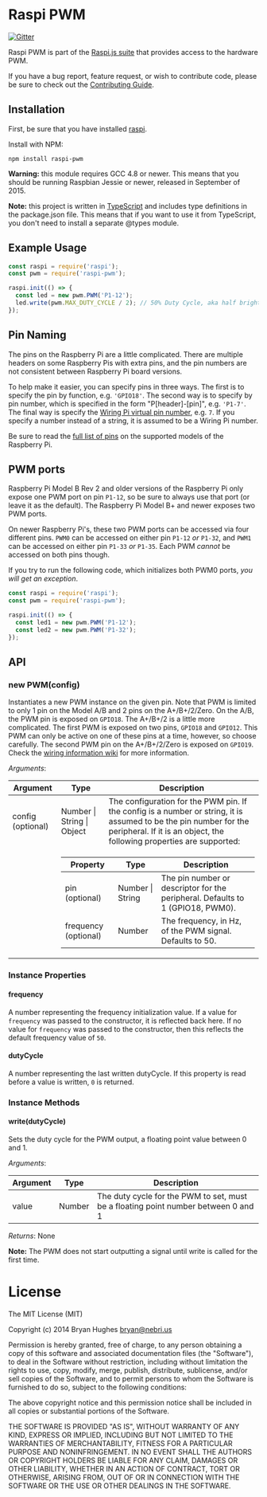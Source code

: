 Raspi PWM
==========

[![Gitter](https://badges.gitter.im/Join%20Chat.svg)](https://gitter.im/nebrius/raspi-io?utm_source=badge&utm_medium=badge&utm_campaign=pr-badge&utm_content=badge)

Raspi PWM is part of the [Raspi.js suite](https://github.com/nebrius/raspi) that provides access to the hardware PWM.

If you have a bug report, feature request, or wish to contribute code, please be sure to check out the [Contributing Guide](blob/master/CONTRIBUTING.md).

## Installation

First, be sure that you have installed [raspi](https://github.com/nebrius/raspi).

Install with NPM:

```Shell
npm install raspi-pwm
```

**Warning:** this module requires GCC 4.8 or newer. This means that you should be running Raspbian Jessie or newer, released in September of 2015.

**Note:** this project is written in [TypeScript](http://www.typescriptlang.org/) and includes type definitions in the package.json file. This means that if you want to use it from TypeScript, you don't need to install a separate @types module.

## Example Usage

```JavaScript
const raspi = require('raspi');
const pwm = require('raspi-pwm');

raspi.init(() => {
  const led = new pwm.PWM('P1-12');
  led.write(pwm.MAX_DUTY_CYCLE / 2); // 50% Duty Cycle, aka half brightness
});
```

## Pin Naming

The pins on the Raspberry Pi are a little complicated. There are multiple headers on some Raspberry Pis with extra pins, and the pin numbers are not consistent between Raspberry Pi board versions.

To help make it easier, you can specify pins in three ways. The first is to specify the pin by function, e.g. `'GPIO18'`. The second way is to specify by pin number, which is specified in the form "P[header]-[pin]", e.g. `'P1-7'`. The final way is specify the [Wiring Pi virtual pin number](http://wiringpi.com/pins/), e.g. `7`. If you specify a number instead of a string, it is assumed to be a Wiring Pi number.

Be sure to read the [full list of pins](https://github.com/nebrius/raspi-io/wiki/Pin-Information) on the supported models of the Raspberry Pi.

## PWM ports

Raspberry Pi Model B Rev 2 and older versions of the Raspberry Pi only expose one PWM port on pin `P1-12`, so be sure to always use that port (or leave it as the default). The Raspberry Pi Model B+ and newer exposes two PWM ports.

On newer Raspberry Pi's, these two PWM ports can be accessed via four different pins. `PWM0` can be accessed on either pin `P1-12` _or_ `P1-32`, and `PWM1` can be accessed on either pin `P1-33` _or_ `P1-35`. Each PWM _cannot_ be accessed on both pins though.

If you try to run the following code, which initializes both PWM0 ports,  _you will get an exception_.

```JavaScript
const raspi = require('raspi');
const pwm = require('raspi-pwm');

raspi.init(() => {
  const led1 = new pwm.PWM('P1-12');
  const led2 = new pwm.PWM('P1-32');
});
```

## API

### new PWM(config)

Instantiates a new PWM instance on the given pin. Note that PWM is limited to only 1 pin on the Model A/B and 2 pins on the A+/B+/2/Zero. On the A/B, the PWM pin is exposed on `GPIO18`. The A+/B+/2 is a little more complicated. The first PWM is exposed on two pins, `GPIO18` and `GPIO12`. This PWM can only be active on one of these pins at a time, however, so choose carefully. The second PWM pin on the A+/B+/2/Zero is exposed on `GPIO19`. Check the [wiring information wiki](https://github.com/nebrius/raspi-io/wiki) for more information.

_Arguments_:

<table>
  <thead>
    <tr>
      <th>Argument</th>
      <th>Type</th>
      <th>Description</th>
    </tr>
  </thead>
  <tr>
    <td>config (optional)</td>
    <td>Number | String | Object</td>
    <td>The configuration for the PWM pin. If the config is a number or string, it is assumed to be the pin number for the peripheral. If it is an object, the following properties are supported:</td>
  </tr>
  <tr>
    <td></td>
    <td colspan="2">
      <table>
        <thead>
          <tr>
            <th>Property</th>
            <th>Type</th>
            <th>Description</th>
          </tr>
        </thead>
        <tr>
          <td>pin (optional)</td>
          <td>Number | String</td>
          <td>The pin number or descriptor for the peripheral. Defaults to 1 (GPIO18, PWM0).</td>
        </tr>
        <tr>
          <td>frequency (optional)</td>
          <td>Number</td>
          <td>The frequency, in Hz, of the PWM signal. Defaults to 50.</td>
        </tr>
      </table>
    </td>
  </tr>
</table>

### Instance Properties

#### frequency

A number representing the frequency initialization value. If a value for `frequency` was passed to the constructor, it is reflected back here. If no value for `frequency` was passed to the constructor, then this reflects the default frequency value of `50`.

#### dutyCycle

A number representing the last written dutyCycle. If this property is read before a value is written, `0` is returned.

### Instance Methods

#### write(dutyCycle)

Sets the duty cycle for the PWM output, a floating point value between 0 and 1.

_Arguments_:

<table>
  <thead>
    <tr>
      <th>Argument</th>
      <th>Type</th>
      <th>Description</th>
    </tr>
  </thead>
  <tr>
    <td>value</td>
    <td>Number</td>
    <td>The duty cycle for the PWM to set, must be a floating point number between 0 and 1</td>
  </tr>
</table>

_Returns_: None

**Note:** The PWM does not start outputting a signal until write is called for the first time.

License
=======

The MIT License (MIT)

Copyright (c) 2014 Bryan Hughes <bryan@nebri.us>

Permission is hereby granted, free of charge, to any person obtaining a copy
of this software and associated documentation files (the "Software"), to deal
in the Software without restriction, including without limitation the rights
to use, copy, modify, merge, publish, distribute, sublicense, and/or sell
copies of the Software, and to permit persons to whom the Software is
furnished to do so, subject to the following conditions:

The above copyright notice and this permission notice shall be included in
all copies or substantial portions of the Software.

THE SOFTWARE IS PROVIDED "AS IS", WITHOUT WARRANTY OF ANY KIND, EXPRESS OR
IMPLIED, INCLUDING BUT NOT LIMITED TO THE WARRANTIES OF MERCHANTABILITY,
FITNESS FOR A PARTICULAR PURPOSE AND NONINFRINGEMENT. IN NO EVENT SHALL THE
AUTHORS OR COPYRIGHT HOLDERS BE LIABLE FOR ANY CLAIM, DAMAGES OR OTHER
LIABILITY, WHETHER IN AN ACTION OF CONTRACT, TORT OR OTHERWISE, ARISING FROM,
OUT OF OR IN CONNECTION WITH THE SOFTWARE OR THE USE OR OTHER DEALINGS IN
THE SOFTWARE.
